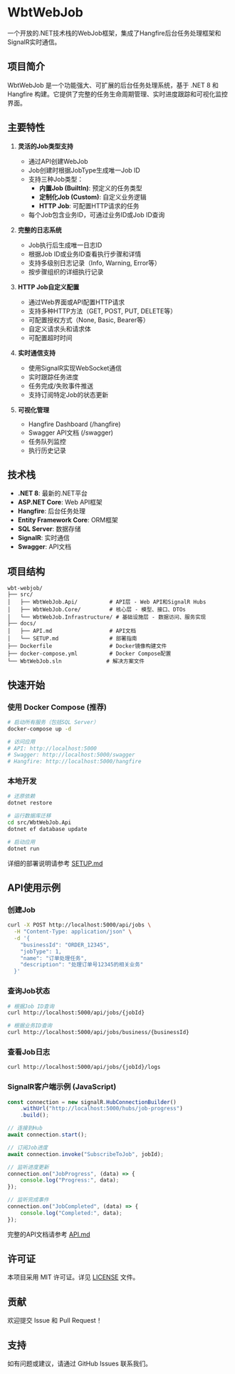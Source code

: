 # WbtWebJob

一个开放的.NET技术栈的WebJob框架，集成了Hangfire后台任务处理框架和SignalR实时通信。

## 项目简介

WbtWebJob 是一个功能强大、可扩展的后台任务处理系统，基于 .NET 8 和 Hangfire 构建。它提供了完整的任务生命周期管理、实时进度跟踪和可视化监控界面。

## 主要特性

1. **灵活的Job类型支持**
   - 通过API创建WebJob
   - Job创建时根据JobType生成唯一Job ID
   - 支持三种Job类型：
     - **内置Job (BuiltIn)**: 预定义的任务类型
     - **定制化Job (Custom)**: 自定义业务逻辑
     - **HTTP Job**: 可配置HTTP请求的任务
   - 每个Job包含业务ID，可通过业务ID或Job ID查询

2. **完整的日志系统**
   - Job执行后生成唯一日志ID
   - 根据Job ID或业务ID查看执行步骤和详情
   - 支持多级别日志记录（Info, Warning, Error等）
   - 按步骤组织的详细执行记录

3. **HTTP Job自定义配置**
   - 通过Web界面或API配置HTTP请求
   - 支持多种HTTP方法（GET, POST, PUT, DELETE等）
   - 可配置授权方式（None, Basic, Bearer等）
   - 自定义请求头和请求体
   - 可配置超时时间

4. **实时通信支持**
   - 使用SignalR实现WebSocket通信
   - 实时跟踪任务进度
   - 任务完成/失败事件推送
   - 支持订阅特定Job的状态更新

5. **可视化管理**
   - Hangfire Dashboard (/hangfire)
   - Swagger API文档 (/swagger)
   - 任务队列监控
   - 执行历史记录

## 技术栈

- **.NET 8**: 最新的.NET平台
- **ASP.NET Core**: Web API框架
- **Hangfire**: 后台任务处理
- **Entity Framework Core**: ORM框架
- **SQL Server**: 数据存储
- **SignalR**: 实时通信
- **Swagger**: API文档

## 项目结构

```
wbt-webjob/
├── src/
│   ├── WbtWebJob.Api/          # API层 - Web API和SignalR Hubs
│   ├── WbtWebJob.Core/         # 核心层 - 模型、接口、DTOs
│   └── WbtWebJob.Infrastructure/ # 基础设施层 - 数据访问、服务实现
├── docs/
│   ├── API.md                  # API文档
│   └── SETUP.md                # 部署指南
├── Dockerfile                  # Docker镜像构建文件
├── docker-compose.yml          # Docker Compose配置
└── WbtWebJob.sln              # 解决方案文件
```

## 快速开始

### 使用 Docker Compose (推荐)

```bash
# 启动所有服务（包括SQL Server）
docker-compose up -d

# 访问应用
# API: http://localhost:5000
# Swagger: http://localhost:5000/swagger
# Hangfire: http://localhost:5000/hangfire
```

### 本地开发

```bash
# 还原依赖
dotnet restore

# 运行数据库迁移
cd src/WbtWebJob.Api
dotnet ef database update

# 启动应用
dotnet run
```

详细的部署说明请参考 [SETUP.md](docs/SETUP.md)

## API使用示例

### 创建Job

```bash
curl -X POST http://localhost:5000/api/jobs \
  -H "Content-Type: application/json" \
  -d '{
    "businessId": "ORDER_12345",
    "jobType": 1,
    "name": "订单处理任务",
    "description": "处理订单号12345的相关业务"
  }'
```

### 查询Job状态

```bash
# 根据Job ID查询
curl http://localhost:5000/api/jobs/{jobId}

# 根据业务ID查询
curl http://localhost:5000/api/jobs/business/{businessId}
```

### 查看Job日志

```bash
curl http://localhost:5000/api/jobs/{jobId}/logs
```

### SignalR客户端示例 (JavaScript)

```javascript
const connection = new signalR.HubConnectionBuilder()
    .withUrl("http://localhost:5000/hubs/job-progress")
    .build();

// 连接到Hub
await connection.start();

// 订阅Job进度
await connection.invoke("SubscribeToJob", jobId);

// 监听进度更新
connection.on("JobProgress", (data) => {
    console.log("Progress:", data);
});

// 监听完成事件
connection.on("JobCompleted", (data) => {
    console.log("Completed:", data);
});
```

完整的API文档请参考 [API.md](docs/API.md)

## 许可证

本项目采用 MIT 许可证。详见 [LICENSE](LICENSE) 文件。

## 贡献

欢迎提交 Issue 和 Pull Request！

## 支持

如有问题或建议，请通过 GitHub Issues 联系我们。
